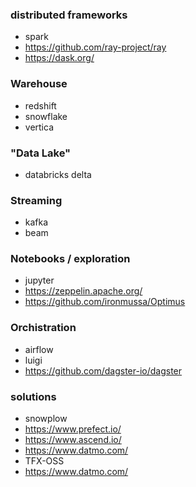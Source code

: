 ### distributed frameworks
- spark
- https://github.com/ray-project/ray
- https://dask.org/

### Warehouse
- redshift
- snowflake
- vertica

### "Data Lake"
- databricks delta

### Streaming
- kafka
- beam

### Notebooks / exploration
- jupyter
- https://zeppelin.apache.org/
- https://github.com/ironmussa/Optimus

### Orchistration
- airflow
- luigi
- https://github.com/dagster-io/dagster

### solutions
- snowplow
- https://www.prefect.io/
- https://www.ascend.io/
- https://www.datmo.com/
- TFX-OSS
- https://www.datmo.com/
